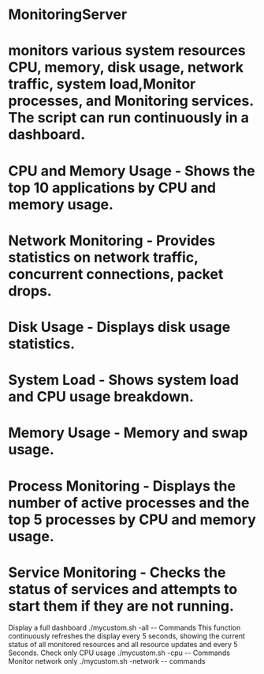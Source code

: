 # MonitoringServer
# monitors various system resources CPU, memory, disk usage, network traffic, system load,Monitor processes, and Monitoring services. The script can run continuously in a dashboard.
# CPU and Memory Usage - Shows the top 10 applications by CPU and memory usage.
# Network Monitoring -  Provides statistics on network traffic, concurrent connections, packet drops.
# Disk Usage  -   Displays disk usage statistics.
# System Load -  Shows system load and CPU usage breakdown.
# Memory Usage -  Memory and swap usage.
# Process Monitoring  - Displays the number of active processes and the top 5 processes by CPU and memory usage.
# Service Monitoring  - Checks the status of services and attempts to start them if they are not running. 
Display a full dashboard  ./mycustom.sh -all  -- Commands
This function continuously refreshes the display every 5 seconds, showing the current status of all monitored resources and all resource updates and every 5 Seconds.
Check only CPU usage   ./mycustom.sh -cpu  -- Commands
Monitor network only   ./mycustom.sh -network -- commands
